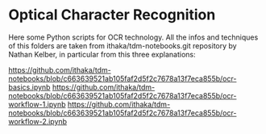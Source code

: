# Optical Character Recognition 

Here some Python scripts for OCR technology. All the infos and techniques of this folders are taken from ithaka/tdm-notebooks.git repository by Nathan Kelber, in particular from this three explanations:

https://github.com/ithaka/tdm-notebooks/blob/c663639521ab105faf2d5f2c7678a13f7eca855b/ocr-basics.ipynb
https://github.com/ithaka/tdm-notebooks/blob/c663639521ab105faf2d5f2c7678a13f7eca855b/ocr-workflow-1.ipynb
https://github.com/ithaka/tdm-notebooks/blob/c663639521ab105faf2d5f2c7678a13f7eca855b/ocr-workflow-2.ipynb
